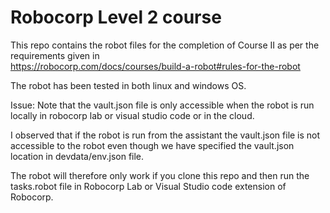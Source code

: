 # Robocorp Level 2 course

This repo contains the robot files for the completion of Course II as per the requirements given in  
https://robocorp.com/docs/courses/build-a-robot#rules-for-the-robot


The robot has been tested in both linux and windows OS. 

Issue: 
Note that the vault.json file is only accessible when the robot is run locally in robocorp lab or visual studio code or in the cloud. 

I observed that if the robot is run from the assistant the vault.json file is not accessible to the robot even though we have specified the vault.json location in devdata/env.json file. 


The robot will therefore only work if you clone this repo and then run the tasks.robot file in Robocorp Lab or Visual Studio code extension of Robocorp. 
